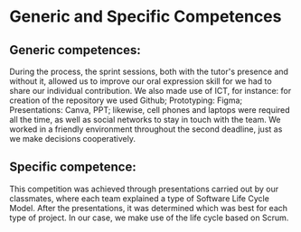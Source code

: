 # Generic and Specific Competences

## Generic competences:
During the process, the sprint sessions, both with the tutor's presence and without it, allowed us to improve our oral expression skill for we had to share our individual contribution. We also made use of ICT, for instance: for creation of the repository we used Github; Prototyping: Figma; Presentations: Canva, PPT; likewise, cell phones and laptops were required all the time, as well as social networks to stay in touch with the team. We worked in a friendly environment throughout the second deadline, just as we make decisions cooperatively.

## Specific competence:
This competition was achieved through presentations carried out by our classmates, where each team explained a type of Software Life Cycle Model. After the presentations, it was determined which was best for each type of project. In our case, we make use of the life cycle based on Scrum.
